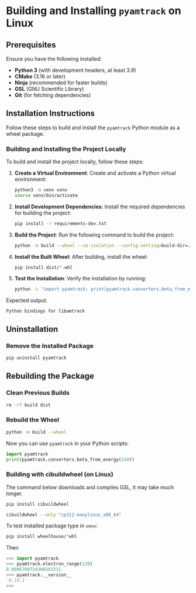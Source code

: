 # Building and Installing `pyamtrack` on Linux

## **Prerequisites**
Ensure you have the following installed:
- **Python 3** (with development headers, at least 3.9)
- **CMake** (3.16 or later)
- **Ninja** (recommended for faster builds)
- **GSL** (GNU Scientific Library)
- **Git** (for fetching dependencies)

## **Installation Instructions**

Follow these steps to build and install the `pyamtrack` Python module as a wheel package.

### **Building and Installing the Project Locally**

To build and install the project locally, follow these steps:

1. **Create a Virtual Environment**:
   Create and activate a Python virtual environment:
   ```bash
   python3 -m venv venv
   source venv/bin/activate
   ```

2. **Install Development Dependencies**:
   Install the required dependencies for building the project:
   ```bash
   pip install -r requirements-dev.txt
   ```

3. **Build the Project**:
   Run the following command to build the project:
   ```bash
   python -m build --wheel --no-isolation --config-setting=build-dir=./build
   ```

4. **Install the Built Wheel**:
   After building, install the wheel:
   ```bash
   pip install dist/*.whl
   ```

5. **Test the Installation**:
   Verify the installation by running:
   ```bash
   python -c "import pyamtrack; print(pyamtrack.converters.beta_from_energy(150))"
   ```

Expected output:
```
Python bindings for libamtrack
```

## **Uninstallation**
### **Remove the Installed Package**
```sh
pip uninstall pyamtrack
```

## **Rebuilding the Package**
### **Clean Previous Builds**
```sh
rm -rf build dist
```

### **Rebuild the Wheel**
```sh
python -m build --wheel
```

Now you can use `pyamtrack` in your Python scripts:
```python
import pyamtrack
print(pyamtrack.converters.beta_from_energy(150))
```

### Building with cibuildwheel (on Linux)

The command below downloads and compiles GSL, it may take much longer.
```sh
pip install cibuildwheel
```

```sh
cibuildwheel --only "cp312-manylinux_x86_64"
```

To test installed package type in `venv`:

```sh
pip install wheelhouse/*whl
```

Then

```python
>>> import pyamtrack
>>> pyamtrack.electron_range(120)
0.0006700734300203331
>>> pyamtrack.__version__
'0.14.1'
>>> 
```